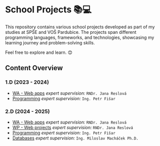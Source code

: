 # School Projects 📚💻

This repository contains various school projects developed as part of my studies at SPŠE and VOŠ Pardubice. The projects span different programming languages, frameworks, and technologies, showcasing my learning journey and problem-solving skills.

Feel free to explore and learn. 😊

## Content Overview
### 1.D (2023 - 2024)
 - [WA - Web apps](https://github.com/kucendro/spse/tree/main/1.D) *expert supervision:* `RNDr. Jana Reslová`
 - [Programming](https://github.com/kucendro/spse/tree/main/1.D/programovani) *expert supervision:* `Ing. Petr Fišar`

### 2.D (2024 - 2025)
 - [WA - Web apps](https://github.com/kucendro/spse/tree/main/2.D/WA2) *expert supervision:* `RNDr. Jana Reslová`
 - [WP - Web projects](https://github.com/kucendro/spse/tree/main/2.D/WP2) *expert supervision:* `RNDr. Jana Reslová`
 - [Programming](https://github.com/kucendro/spse/tree/main/2.D/prgr2) *expert supervision:* `Ing. Petr Fišar`
 - [Databases](https://github.com/kucendro/spse/tree/main/2.D/Databáze) *expert supervision:* `Ing. Miloslav Macháček Ph.D.`
